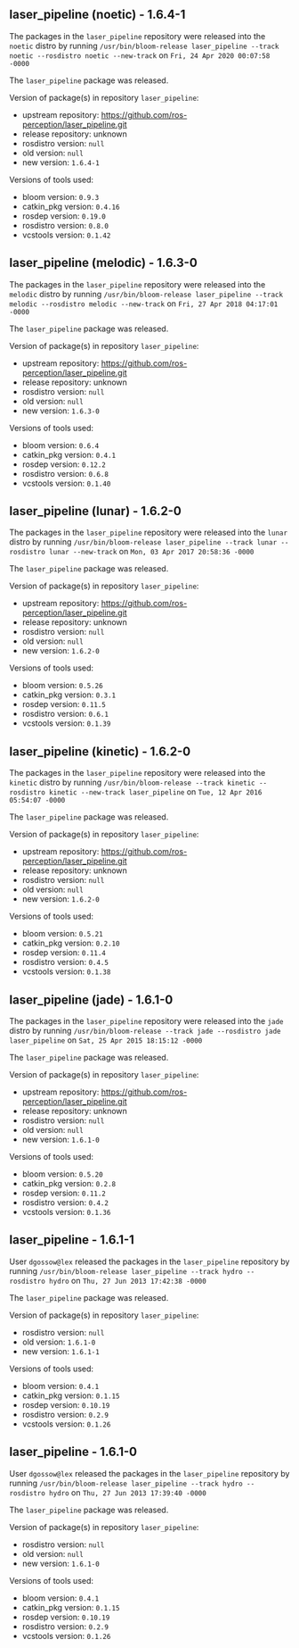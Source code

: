 ## laser_pipeline (noetic) - 1.6.4-1

The packages in the `laser_pipeline` repository were released into the `noetic` distro by running `/usr/bin/bloom-release laser_pipeline --track noetic --rosdistro noetic --new-track` on `Fri, 24 Apr 2020 00:07:58 -0000`

The `laser_pipeline` package was released.

Version of package(s) in repository `laser_pipeline`:

- upstream repository: https://github.com/ros-perception/laser_pipeline.git
- release repository: unknown
- rosdistro version: `null`
- old version: `null`
- new version: `1.6.4-1`

Versions of tools used:

- bloom version: `0.9.3`
- catkin_pkg version: `0.4.16`
- rosdep version: `0.19.0`
- rosdistro version: `0.8.0`
- vcstools version: `0.1.42`


## laser_pipeline (melodic) - 1.6.3-0

The packages in the `laser_pipeline` repository were released into the `melodic` distro by running `/usr/bin/bloom-release laser_pipeline --track melodic --rosdistro melodic --new-track` on `Fri, 27 Apr 2018 04:17:01 -0000`

The `laser_pipeline` package was released.

Version of package(s) in repository `laser_pipeline`:

- upstream repository: https://github.com/ros-perception/laser_pipeline.git
- release repository: unknown
- rosdistro version: `null`
- old version: `null`
- new version: `1.6.3-0`

Versions of tools used:

- bloom version: `0.6.4`
- catkin_pkg version: `0.4.1`
- rosdep version: `0.12.2`
- rosdistro version: `0.6.8`
- vcstools version: `0.1.40`


## laser_pipeline (lunar) - 1.6.2-0

The packages in the `laser_pipeline` repository were released into the `lunar` distro by running `/usr/bin/bloom-release laser_pipeline --track lunar --rosdistro lunar --new-track` on `Mon, 03 Apr 2017 20:58:36 -0000`

The `laser_pipeline` package was released.

Version of package(s) in repository `laser_pipeline`:

- upstream repository: https://github.com/ros-perception/laser_pipeline.git
- release repository: unknown
- rosdistro version: `null`
- old version: `null`
- new version: `1.6.2-0`

Versions of tools used:

- bloom version: `0.5.26`
- catkin_pkg version: `0.3.1`
- rosdep version: `0.11.5`
- rosdistro version: `0.6.1`
- vcstools version: `0.1.39`


## laser_pipeline (kinetic) - 1.6.2-0

The packages in the `laser_pipeline` repository were released into the `kinetic` distro by running `/usr/bin/bloom-release --track kinetic --rosdistro kinetic --new-track laser_pipeline` on `Tue, 12 Apr 2016 05:54:07 -0000`

The `laser_pipeline` package was released.

Version of package(s) in repository `laser_pipeline`:

- upstream repository: https://github.com/ros-perception/laser_pipeline.git
- release repository: unknown
- rosdistro version: `null`
- old version: `null`
- new version: `1.6.2-0`

Versions of tools used:

- bloom version: `0.5.21`
- catkin_pkg version: `0.2.10`
- rosdep version: `0.11.4`
- rosdistro version: `0.4.5`
- vcstools version: `0.1.38`


## laser_pipeline (jade) - 1.6.1-0

The packages in the `laser_pipeline` repository were released into the `jade` distro by running `/usr/bin/bloom-release --track jade --rosdistro jade laser_pipeline` on `Sat, 25 Apr 2015 18:15:12 -0000`

The `laser_pipeline` package was released.

Version of package(s) in repository `laser_pipeline`:
- upstream repository: https://github.com/ros-perception/laser_pipeline.git
- release repository: unknown
- rosdistro version: `null`
- old version: `null`
- new version: `1.6.1-0`

Versions of tools used:
- bloom version: `0.5.20`
- catkin_pkg version: `0.2.8`
- rosdep version: `0.11.2`
- rosdistro version: `0.4.2`
- vcstools version: `0.1.36`


## laser_pipeline - 1.6.1-1

User `dgossow@lex` released the packages in the `laser_pipeline` repository by running `/usr/bin/bloom-release laser_pipeline --track hydro --rosdistro hydro` on `Thu, 27 Jun 2013 17:42:38 -0000`

The `laser_pipeline` package was released.

Version of package(s) in repository `laser_pipeline`:
- rosdistro version: `null`
- old version: `1.6.1-0`
- new version: `1.6.1-1`

Versions of tools used:
- bloom version: `0.4.1`
- catkin_pkg version: `0.1.15`
- rosdep version: `0.10.19`
- rosdistro version: `0.2.9`
- vcstools version: `0.1.26`


## laser_pipeline - 1.6.1-0

User `dgossow@lex` released the packages in the `laser_pipeline` repository by running `/usr/bin/bloom-release laser_pipeline --track hydro --rosdistro hydro` on `Thu, 27 Jun 2013 17:39:40 -0000`

The `laser_pipeline` package was released.

Version of package(s) in repository `laser_pipeline`:
- rosdistro version: `null`
- old version: `null`
- new version: `1.6.1-0`

Versions of tools used:
- bloom version: `0.4.1`
- catkin_pkg version: `0.1.15`
- rosdep version: `0.10.19`
- rosdistro version: `0.2.9`
- vcstools version: `0.1.26`


